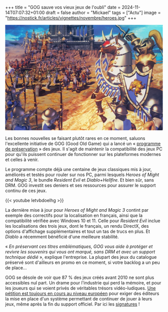 +++
title = "GOG sauve vos vieux jeux de l'oubli"
date = 2024-11-14T07:07:32+01:00
draft = false
author = "Mickael"
tags = ["Actu"]
image = "https://nostick.fr/articles/vignettes/novembre/heroes.jpg"
+++

![Heroes of Might and Magic 3](heroes.jpg "À l'assaut de l'obsolescence !") 

Les bonnes nouvelles se faisant plutôt rares en ce moment, saluons l'excellente initiative de GOG (Good Old Game) qui a lancé un « [programme de préservation](https://www.gog.com/en/gog-preservation-program) » des jeux. Il s'agit de maintenir la compatibilité des jeux PC pour qu'ils puissent continuer de fonctionner sur les plateformes modernes et celles à venir.

Le programme compte déjà une centaine de jeux classiques mis à jour, améliorés et testés pour rouler sur nos PC, parmi lesquels *Heroes of Might and Magic 3*, le bundle *Resident Evil* et *Diablo+Hellfire*. Et bien sûr, sans DRM. GOG investit ses deniers et ses ressources pour assurer le support continu de ces jeux.

{{< youtube IetvbdoeIhg >}} 

La dernière mise à jour pour *Heroes of Might and Magic 3* contint par exemple des correctifs pour la localisation en français, ainsi que la compatibilité vérifiée avec Windows 10 et 11. Celle pour *Resident Evil* inclue les localisations des trois jeux, dont le français, un rendu DirectX, des options d'affichage supplémentaires et tout un tas de trucs en plus. Et *Diablo* a récemment bénéficié d'une meilleure stabilité.

« *En préservant ces titres emblématiques, GOG vous aide à protéger et revivre les souvenirs qui vous ont marqué, sans DRM et avec un support technique dédié* », explique l'entreprise. La plupart des jeux du catalogue préservé sont d'ailleurs en promo en ce moment, si votre backlog a un peu de place…

GOG se désole de voir que 87 % des jeux créés avant 2010 ne sont plus accessibles nul part. Un drame pour l'industrie qui perd la mémoire, et pour les joueurs qui se voient privés de véritables trésors vidéo-ludiques. [Une pétition est toujours en cours au niveau européen](https://nostick.fr/articles/2024/aout/0208-stop-killing-games-petition-europe-tuer-jeux/) pour exiger des éditeurs la mise en place d'un système permettant de continuer de jouer à leurs jeux, même après la fin du support officiel. Par ici les [signatures](https://citizens-initiative.europa.eu/initiatives/details/2024/000007_fr) !